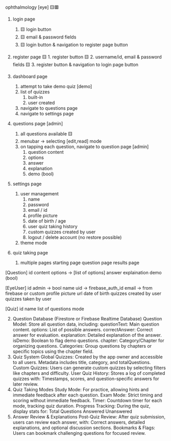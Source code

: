 ophthalmology [eye]
🟨🟥

1. login page

   1. 🟨 login button
   2. 🟨 email & password fields
   3. 🟨 login button & navigation to register page button

2. register page
   🟨 1. register button
   🟨 2. username/id, email & password fields
   🟨 3. register button & navigation to login page button

3. dashboard page

   1. attempt to take demo quiz [demo]
   2. list of quizzes
      1. built-in
      2. user created
   3. navigate to questions page
   4. navigate to settings page
   <!-- 5. details about progress of different quizzes -->

4. questions page [admin]
   1. all questions available 🟨
   2. menubar -> selecting [edit,read] mode
   3. on tapping each question, navigate to question page [admin]
      1. question content
      2. options
      3. answer
      4. explanation
      5. demo (bool)
5. settings page

   1. user management
      1. name
      2. password
      3. email / id
      4. profile picture
      5. date of birth / age
      6. user quiz taking history
      7. custom quizzes created by user
      8. logout / delete account (no restore possible)
   2. theme mode

6. quiz taking page
   1. multiple pages
      starting page
      question page
      results page

[Question]
id
content
options -> [list of options]
answer
explaination
demo (bool)

[EyeUser]
id
admin -> bool
name
uid -> firebase_auth_id
email -> from firebase or custom
profile picture url
date of birth
quizzes created by user
quizzes taken by user

[Quiz]
id
name
list of questions
mode

2. Question Database (Firestore or Firebase Realtime Database)
   Question Model: Store all question data, including:
   questionText: Main question content.
   options: List of possible answers.
   correctAnswer: Correct answer for evaluation.
   explanation: Detailed explanation of the answer.
   isDemo: Boolean to flag demo questions.
   chapter: Category/Chapter for organizing questions.
   Categories: Group questions by chapters or specific topics using the chapter field.
3. Quiz System
   Global Quizzes:
   Created by the app owner and accessible to all users.
   Metadata includes title, category, and totalQuestions.
   Custom Quizzes:
   Users can generate custom quizzes by selecting filters like chapters and difficulty.
   User Quiz History:
   Stores a log of completed quizzes with:
   Timestamps, scores, and question-specific answers for later review.
4. Quiz Taking Modes
   Study Mode:
   For practice, allowing hints and immediate feedback after each question.
   Exam Mode:
   Strict timing and scoring without immediate feedback.
   Timer:
   Countdown timer for each mode, tracking quiz duration.
   Progress Tracking:
   During the quiz, display stats for:
   Total Questions
   Answered
   Unanswered
5. Answer Review & Explanations
   Post-Quiz Review:
   After quiz submission, users can review each answer, with:
   Correct answers, detailed explanations, and optional discussion sections.
   Bookmarks & Flags:
   Users can bookmark challenging questions for focused review.

